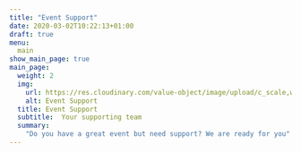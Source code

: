 ```yaml
---
title: "Event Support"
date: 2020-03-02T10:22:13+01:00
draft: true
menu:
  main
show_main_page: true
main_page:
  weight: 2
  img: 
    url: https://res.cloudinary.com/value-object/image/upload/c_scale,w_1200/v1570547283/on3/photos/venue.jpg
    alt: Event Support
  title: Event Support
  subtitle:  Your supporting team 
  summary:
    "Do you have a great event but need support? We are ready for you"
---
```

